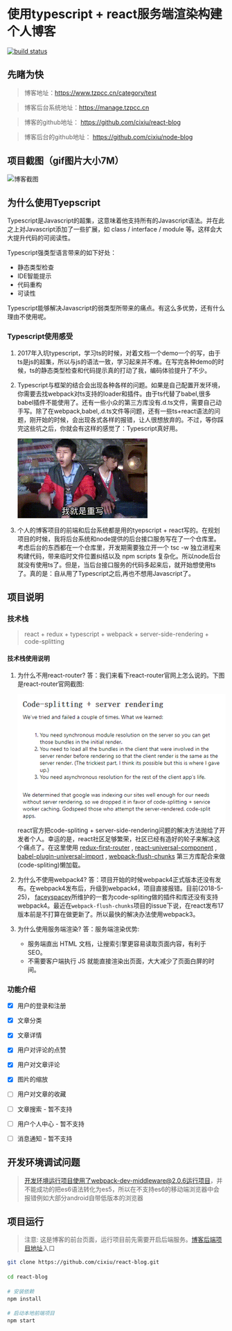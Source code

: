 # 使用typescript + react服务端渲染构建个人博客
[![build status](https://travis-ci.org/cixiu/react-blog.svg?branch=master)](https://travis-ci.org/cixiu/react-blog)

## 先睹为快
> 博客地址：https://www.tzpcc.cn/category/test

> 博客后台系统地址：https://manage.tzpcc.cn

> 博客的github地址： https://github.com/cixiu/react-blog

> 博客后台的github地址： https://github.com/cixiu/node-blog

## 项目截图（gif图片大小7M）
![博客截图](https://github.com/cixiu/react-blog/blob/master/screenshots/all.gif)

## 为什么使用Tyepscript
Typescript是Javascript的超集，这意味着他支持所有的Javascript语法。并在此之上对Javascript添加了一些扩展，如 class / interface / module 等。这样会大大提升代码的可阅读性。

Typescript强类型语言带来的如下好处：
  * 静态类型检查
  * IDE智能提示
  * 代码重构
  * 可读性

Typescript能够解决Javascript的弱类型所带来的痛点。有这么多优势，还有什么理由不使用呢。

### Typescript使用感受
1. 2017年入坑typescript，学习ts的时候，对着文档一个demo一个的写，由于ts是js的超集，所以与js的语法一致，学习起来并不难。在写完各种demo的时候，ts的静态类型检查和代码提示真的打动了我，编码体验提升了不少。
2. Typescript与框架的结合会出现各种各样的问题。如果是自己配置开发环境，你需要去找webpack对ts支持的loader和插件。由于ts代替了babel,很多babel插件不能使用了。还有一些小众的第三方库没有.d.ts文件，需要自己动手写。除了在webpack,babel,.d.ts文件等问题，还有一些ts+react语法的问题，刚开始的时候，会出现各式各样的报错，让人很想放弃的。不过，等你踩完这些坑之后，你就会有这样的感觉了：Typescript真好用。

    ![typescript is so good](https://github.com/cixiu/react-blog/blob/master/screenshots/wangjingze.gif)
3. 个人的博客项目的前端和后台系统都是用的tyepscript + react写的。在规划项目的时候，我将后台系统和node提供的后台接口服务写在了一个仓库里。考虑后台的东西都在一个仓库里，开发期需要独立开一个 tsc -w 独立进程来构建代码，带来临时文件位置纠结以及 npm scripts 复杂化。所以node后台就没有使用ts了。但是，当后台接口服务的代码多起来后，就开始想使用ts了。真的是：自从用了Typescript之后,再也不想用Javascript了。

## 项目说明
### 技术栈
> react + redux + typescript + webpack + server-side-rendering + code-splitting

#### 技术栈使用说明
1. 为什么不用react-router?
答：我们来看下react-router官网上怎么说的。下图是react-router官网截图:

    ![react-router](https://github.com/cixiu/react-blog/blob/master/screenshots/react-router.png)
react官方把code-spliting + server-side-rendering问题的解决方法抛给了开发者个人。幸运的是，react社区足够繁荣，社区已经有造好的轮子来解决这个痛点了。在这里使用 [redux-first-router](https://github.com/faceyspacey/redux-first-router) , [react-universal-component](https://github.com/faceyspacey/react-universal-component) , [babel-plugin-universal-import](https://github.com/faceyspacey/babel-plugin-universal-import) ,  [webpack-flush-chunks](https://github.com/faceyspacey/webpack-flush-chunks) 第三方库配合来做(code-spliting)懒加载。
2. 为什么不使用webpack4?
答：项目开始的时候webpack4正式版本还没有发布。在webpack4发布后，升级到webpack4，项目直接报错。目前(2018-5-25)， [faceyspacey](https://github.com/faceyspacey)所维护的一套为code-spliting做的插件和库还没有支持webpack4。最近在`webpack-flush-chunks`项目的issue下说，在react发布17版本前是不打算在做更新了。所以最快的解决办法使用webpack3。
3. 为什么使用服务端渲染?
答：服务端渲染优势:
      * 服务端直出 HTML 文档，让搜索引擎更容易读取页面内容，有利于 SEO。
      * 不需要客户端执行 JS 就能直接渲染出页面，大大减少了页面白屏的时间。

### 功能介绍
- [x] 用户的登录和注册
- [x] 文章分类
- [x] 文章详情
- [x] 用户对评论的点赞
- [x] 用户对文章评论
- [x] 图片的缩放
- [ ] 用户对文章的收藏
- [ ] 文章搜索 - 暂不支持
- [ ] 用户个人中心 - 暂不支持
- [ ] 消息通知 - 暂不支持


## 开发环境调试问题
> 开发环境运行项目使用了webpack-dev-middleware@2.0.6运行项目，并不能成功的把es6语法转化为es5，所以在不支持es6的移动端浏览器中会报错例如大部分android自带低版本的浏览器

## 项目运行
> 注意: 这是博客的前台页面，运行项目前先需要开启后端服务。[博客后端项目地址](https://github.com/cixiu/node-blog)入口
```sh
git clone https://github.com/cixiu/react-blog.git

cd react-blog

# 安装依赖
npm install

# 启动本地前端项目
npm start
```
